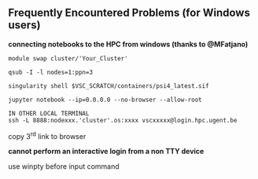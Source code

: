 ## Frequently Encountered Problems (for Windows users)
**connecting notebooks to the HPC from windows (thanks to @MFatjano)**

    module swap cluster/'Your_Cluster'

    qsub -I -l nodes=1:ppn=3

    singularity shell $VSC_SCRATCH/containers/psi4_latest.sif

    jupyter notebook --ip=0.0.0.0 --no-browser --allow-root

    IN OTHER LOCAL TERMINAL
    ssh -L 8888:nodexxx.'cluster'.os:xxxx vscxxxxx@login.hpc.ugent.be

copy 3<sup>rd</sup> link to browser

**cannot perform an interactive login from a non TTY device**

use winpty before input command